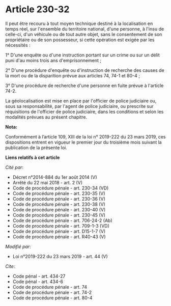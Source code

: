 # Article 230-32

Il peut être recouru à tout moyen technique destiné à la localisation en temps réel, sur l'ensemble du territoire national,
d'une personne, à l'insu de celle-ci, d'un véhicule ou de tout autre objet, sans le consentement de son propriétaire ou de
son possesseur, si cette opération est exigée par les nécessités :

1° D'une enquête ou d'une instruction portant sur un crime ou sur un délit puni d'au moins trois ans d'emprisonnement ;

2° D'une procédure d'enquête ou d'instruction de recherche des causes de la mort ou de la disparition prévue aux articles 74,
74-1 et 80-4 ;

3° D'une procédure de recherche d'une personne en fuite prévue à l'article 74-2.

La géolocalisation est mise en place par l'officier de police judiciaire ou, sous sa responsabilité, par l'agent de police
judiciaire, ou prescrite sur réquisitions de l'officier de police judiciaire, dans les conditions et selon les modalités
prévues au présent chapitre.

**Nota:**

Conformément à l’article 109, XIII de la loi n° 2019-222 du 23 mars 2019, ces dispositions entrent en vigueur le premier jour
du troisième mois suivant la publication de la présente loi.

**Liens relatifs à cet article**

_Cité par_:

  - Décret n°2014-884 du 1er août 2014 (V)
  - Arrêté du 22 mai 2018 - art. 2 (V)
  - Code de procédure pénale - art. 230-34 (VD)
  - Code de procédure pénale - art. 230-35 (V)
  - Code de procédure pénale - art. 230-36 (V)
  - Code de procédure pénale - art. 230-38 (V)
  - Code de procédure pénale - art. 230-40 (V)
  - Code de procédure pénale - art. 230-45 (V)
  - Code de procédure pénale - art. 706-24-2 (Ab)
  - Code de procédure pénale - art. 709-1-3 (VD)
  - Code de procédure pénale - art. D15-1-7 (V)
  - Code de procédure pénale - art. R40-43 (V)

_Modifié par_:

  - Loi n°2019-222 du 23 mars 2019 - art. 44 (V)

_Cite_:

  - Code pénal - art. 434-27
  - Code pénal - art. 434-6
  - Code de procédure pénale - art. 74
  - Code de procédure pénale - art. 74-2
  - Code de procédure pénale - art. 80-4
